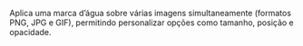 Aplica uma marca d’água sobre várias imagens simultaneamente (formatos PNG, JPG e GIF), permitindo personalizar opções como tamanho, posição e opacidade.
